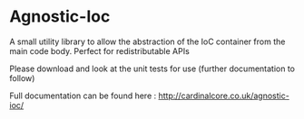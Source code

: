 Agnostic-Ioc
============
A small utility library to allow the abstraction of the IoC container from the main code body. Perfect for redistributable APIs

Please download and look at the unit tests for use (further documentation to follow)

Full documentation can be found here : http://cardinalcore.co.uk/agnostic-ioc/